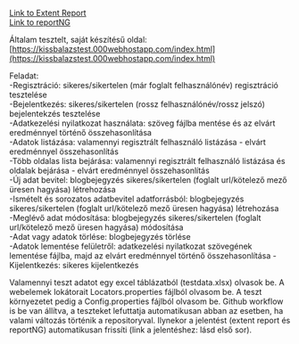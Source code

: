 [Link to Extent Report](https://kissbalazs7777.github.io/Vizsgaremek)  
[Link to reportNG](https://kissbalazs7777.github.io/Vizsgaremek/target/surefire-reports/html/index.html)

Általam tesztelt, saját készítésű oldal: [https://kissbalazstest.000webhostapp.com/index.html](https://kissbalazstest.000webhostapp.com/index.html)  

Feladat:  
-Regisztráció: sikeres/sikertelen (már foglalt felhasználónév) regisztráció tesztelése  
-Bejelentkezés: sikeres/sikertelen (rossz felhasználónév/rossz jelszó) bejelentekzés tesztelése  
-Adatkezelési nyilatkozat használata: szöveg fájlba mentése és az elvárt eredménnyel történő összehasonlítása  
-Adatok listázása: valamennyi regisztrált felhasználó listázása - elvárt eredménnyel összehasonlítás  
-Több oldalas lista bejárása:  valamennyi regisztrált felhasználó listázása és oldalak bejárása - elvárt eredménnyel összehasonlítás  
-Új adat bevitel: blogbejegyzés sikeres/sikertelen (foglalt url/kötelező mező üresen hagyása) létrehozása  
-Ismételt és sorozatos adatbevitel adatforrásból: blogbejegyzés sikeres/sikertelen (foglalt url/kötelező mező üresen hagyása) létrehozása  
-Meglévő adat módosítása: blogbejegyzés sikeres/sikertelen (foglalt url/kötelező mező üresen hagyása) módosítása  
-Adat vagy adatok törlése: blogbejegyzés törlése  
-Adatok lementése felületről: adatkezelési nyilatkozat szövegének lementése fájlba, majd az elvárt eredménnyel történő összehasonlítása 
-Kijelentkezés: sikeres kijelentkezés  

Valamennyi teszt adatot egy excel táblázatból (testdata.xlsx) olvasok be. A webelemek lokátorait Locators.properties fájlból olvasom be. A teszt környezetet pedig a Config.properties fájlból olvasom be.
Github workflow is be van állítva, a teszteket lefuttatja automatikusan abban az esetben, ha valami változás történik a repositoryval. Ilynekor a jelentést (extent report és reportNG) automatikusan frissíti (link a jelentéshez: lásd első sor).
